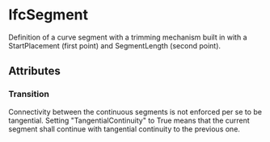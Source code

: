 # IfcSegment

Definition of a curve segment with a trimming mechanism built in with a StartPlacement (first point) and SegmentLength (second point).

## Attributes

### Transition
Connectivity between the continuous segments is not enforced per se to be tangential. Setting "TangentialContinuity" to True means that the current segment shall continue with tangential continuity to the previous one.
